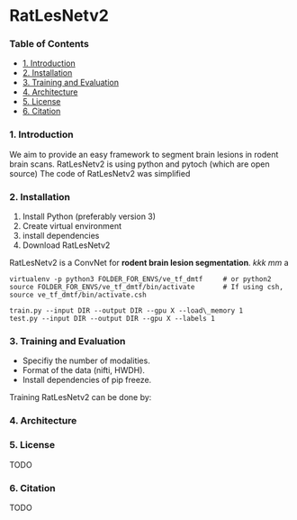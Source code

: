RatLesNetv2
======================


### Table of Contents
* [1. Introduction](#1-instroduction)
* [2. Installation](#2-installation)
* [3. Training and Evaluation](#3-training-and-evaluation)
* [4. Architecture](#4-architecture)
* [5. License](#5-license)
* [6. Citation](#6-citation)

### 1. Introduction
We aim to provide an easy framework to segment brain lesions in rodent brain scans.
RatLesNetv2 is using python and pytoch (which are open source)
The code of RatLesNetv2 was simplified 

### 2. Installation

1. Install Python (preferably version 3)
2. Create virtual environment
3. install dependencies
4. Download RatLesNetv2

RatLesNetv2 is a ConvNet for **rodent brain lesion segmentation**.
*kkk* _mm_ a

```cshell
virtualenv -p python3 FOLDER_FOR_ENVS/ve_tf_dmtf     # or python2
source FOLDER_FOR_ENVS/ve_tf_dmtf/bin/activate       # If using csh, source ve_tf_dmtf/bin/activate.csh

train.py --input DIR --output DIR --gpu X --load\_memory 1
test.py --input DIR --output DIR --gpu X --labels 1
```

### 3. Training and Evaluation

* Specifiy the number of modalities.
* Format of the data (nifti, HWDH).
* Install dependencies of pip freeze.

Training RatLesNetv2 can be done by:


### 4. Architecture

### 5. License
TODO

### 6. Citation
TODO
